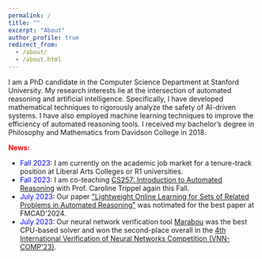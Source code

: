 ```yaml
---
permalink: /
title: ""
excerpt: "About"
author_profile: true
redirect_from: 
  - /about/
  - /about.html
---
```


I am a PhD candidate in the Computer Science Department at Stanford University. My research interests lie at the intersection of automated reasoning and artificial intelligence. Specifically, I have developed mathematical techniques to rigorously analyze the safety of AI-driven systems. I have also employed machine learning techniques to improve the efficiency of automated reasoning tools. I received my bachelor’s degree in Philosophy and Mathematics from Davidson College in 2018.

<span style="color:red">**News:**</span>
- <span style="color:blue">Fall 2023</span>: I am currently on the academic job market for a tenure-track position at Liberal Arts Colleges or R1 universities.
- <span style="color:blue">Fall 2023</span>: I am co-teaching [CS257: Introduction to Automated Reasoning](http://web.stanford.edu/class/cs257/) with Prof. Caroline Trippel again this Fall.
- <span style="color:blue">July 2023</span>: Our paper ["Lightweight Online Learning for Sets of Related Problems in Automated Reasoning"](https://arxiv.org/abs/2305.11087) was notimated for the best paper at FMCAD'2024.
- <span style="color:blue">July 2023</span>: Our neural network verification tool [Marabou](https://github.com/NeuralNetworkVerification/Marabou) was the best CPU-based solver and won the second-place overall in the [4th International Verification of Neural Networks Competition (VNN-COMP'23)](https://sites.google.com/view/vnn2023).
